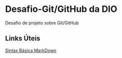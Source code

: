 # Desafio-Git/GitHub da DIO
Desafio de projeto sobre Git/GitHub

## Links Úteis

[Sintax Básica MarkDown](https://www.markdownguide.org/basic-syntax)
